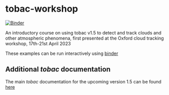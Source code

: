 # tobac-workshop
[![Binder](https://mybinder.org/badge_logo.svg)](https://mybinder.org/v2/gh/tobac-project/tobac-workshop.git/HEAD)

An introductory course on using tobac v1.5 to detect and track clouds and other atmospheric phenomena, first presented at the Oxford cloud tracking workshop, 17th-21st April 2023

These examples can be run interactively using [binder](https://mybinder.org/v2/gh/tobac-project/tobac-workshop.git/HEAD)

## Additional *tobac* documentation
The main *tobac* documentation for the upcoming version 1.5 can be found [here](https://tobac.readthedocs.io/en/rc_v1.5.0/)
